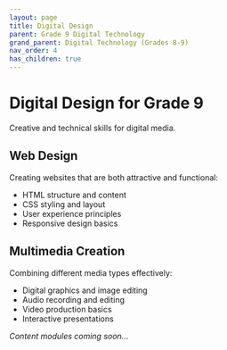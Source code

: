 ```yaml
---
layout: page
title: Digital Design
parent: Grade 9 Digital Technology
grand_parent: Digital Technology (Grades 8-9)
nav_order: 4
has_children: true
---
```


# Digital Design for Grade 9

Creative and technical skills for digital media.

## Web Design

Creating websites that are both attractive and functional:
- HTML structure and content
- CSS styling and layout
- User experience principles
- Responsive design basics

## Multimedia Creation

Combining different media types effectively:
- Digital graphics and image editing
- Audio recording and editing
- Video production basics
- Interactive presentations

*Content modules coming soon...*
